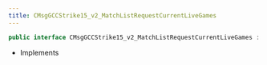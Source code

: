 ```yaml
---
title: CMsgGCCStrike15_v2_MatchListRequestCurrentLiveGames
---
```


```csharp
public interface CMsgGCCStrike15_v2_MatchListRequestCurrentLiveGames : ITypedProtobuf<CMsgGCCStrike15_v2_MatchListRequestCurrentLiveGames>, INativeHandle
```

- Implements


